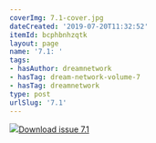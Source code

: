 ```yaml
---
coverImg: 7.1-cover.jpg
dateCreated: '2019-07-20T11:32:52'
itemId: bcphbnhzqtk
layout: page
name: '7.1: '
tags:
- hasAuthor: dreamnetwork
- hasTag: dream-network-volume-7
- hasTag: dreamnetwork
type: post
urlSlug: '7.1'
---
```

<img class="card-journal-img" src="../images/7.1-rect.jpg"/><a href="../files/pdfs/Volume_7/7.1-Dream-Network-Bulletin_Volume-7-Number-1.pdf" download="">Download issue 7.1</a>